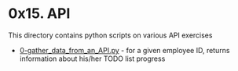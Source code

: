 # 0x15. API
This directory contains python scripts on various API exercises
- [0-gather_data_from_an_API.py](0-gather_data_from_an_API.py) - for a given employee ID, returns information about his/her TODO list progress